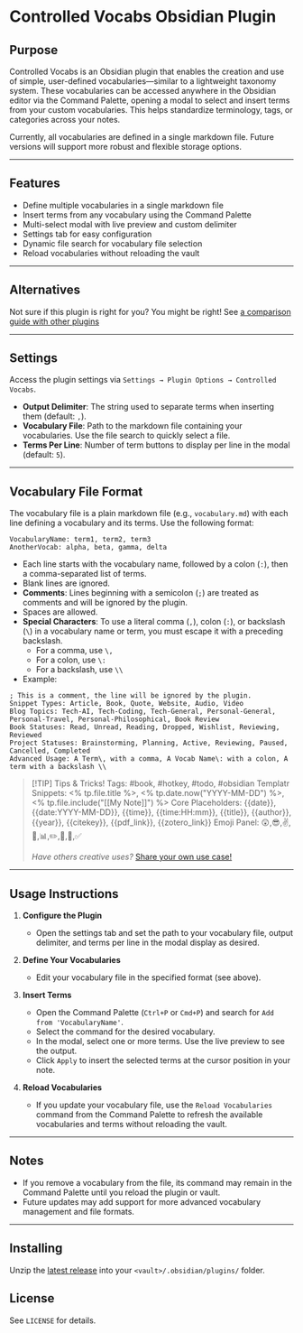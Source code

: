 # Controlled Vocabs Obsidian Plugin

## Purpose

Controlled Vocabs is an Obsidian plugin that enables the creation and use of simple, user-defined vocabularies—similar to a lightweight taxonomy system. These vocabularies can be accessed anywhere in the Obsidian editor via the Command Palette, opening a modal to select and insert terms from your custom vocabularies. This helps standardize terminology, tags, or categories across your notes.

Currently, all vocabularies are defined in a single markdown file. Future versions will support more robust and flexible storage options.

---

## Features

- Define multiple vocabularies in a single markdown file
- Insert terms from any vocabulary using the Command Palette
- Multi-select modal with live preview and custom delimiter
- Settings tab for easy configuration
- Dynamic file search for vocabulary file selection
- Reload vocabularies without reloading the vault

---

## Alternatives

Not sure if this plugin is right for you?  You might be right!
See [a comparison guide with other plugins](ControlledVocabs_Comparison_For_Users.md)

---

## Settings

Access the plugin settings via `Settings → Plugin Options → Controlled Vocabs`.

- **Output Delimiter**: The string used to separate terms when inserting them (default: `,`).
- **Vocabulary File**: Path to the markdown file containing your vocabularies. Use the file search to quickly select a file.
- **Terms Per Line**: Number of term buttons to display per line in the modal (default: `5`).

---

## Vocabulary File Format

The vocabulary file is a plain markdown file (e.g., `vocabulary.md`) with each line defining a vocabulary and its terms. Use the following format:

```
VocabularyName: term1, term2, term3
AnotherVocab: alpha, beta, gamma, delta
```

- Each line starts with the vocabulary name, followed by a colon (`:`), then a comma-separated list of terms.
- Blank lines are ignored.
- **Comments**: Lines beginning with a semicolon (`;`) are treated as comments and will be ignored by the plugin.
- Spaces are allowed.
- **Special Characters**: To use a literal comma (`,`), colon (`:`), or backslash (`\`) in a vocabulary name or term, you must escape it with a preceding backslash.
  - For a comma, use `\,`
  - For a colon, use `\:`
  - For a backslash, use `\\`
- Example:

```
; This is a comment, the line will be ignored by the plugin.
Snippet Types: Article, Book, Quote, Website, Audio, Video
Blog Topics: Tech-AI, Tech-Coding, Tech-General, Personal-General, Personal-Travel, Personal-Philosophical, Book Review
Book Statuses: Read, Unread, Reading, Dropped, Wishlist, Reviewing, Reviewed
Project Statuses: Brainstorming, Planning, Active, Reviewing, Paused, Cancelled, Completed
Advanced Usage: A Term\, with a comma, A Vocab Name\: with a colon, A term with a backslash \\
```


> [!TIP] Tips & Tricks!
> Tags: #book, #hotkey, #todo, #obsidian
> Templatr Snippets: <% tp.file.title %>, <% tp.date.now("YYYY-MM-DD") %>, <% tp.file.include("[[My Note]]") %>
> Core Placeholders: {{date}}, {{date:YYYY-MM-DD}}, {{time}}, {{time:HH:mm}}, {{title}}, {{author}}, {{year}}, {{citekey}}, {{pdf_link}}, {{zotero_link}} 
> Emoji Panel: 😲,😎,✌️,📅,📊,✏️,📌,📍,✅
> 
> *Have others creative uses?*  [Share your own use case!](https://github.com/wdsmith-lab/obsidian-controlled-vocabs/discussions/categories/show-and-tell)


---

## Usage Instructions

1. **Configure the Plugin**
   - Open the settings tab and set the path to your vocabulary file, output delimiter, and terms per line in the modal display as desired.

2. **Define Your Vocabularies**
   - Edit your vocabulary file in the specified format (see above).

3. **Insert Terms**
   - Open the Command Palette (`Ctrl+P` or `Cmd+P`) and search for `Add from 'VocabularyName'`.
   - Select the command for the desired vocabulary.
   - In the modal, select one or more terms. Use the live preview to see the output.
   - Click `Apply` to insert the selected terms at the cursor position in your note.

4. **Reload Vocabularies**
   - If you update your vocabulary file, use the `Reload Vocabularies` command from the Command Palette to refresh the available vocabularies and terms without reloading the vault.

---

## Notes

- If you remove a vocabulary from the file, its command may remain in the Command Palette until you reload the plugin or vault.
- Future updates may add support for more advanced vocabulary management and file formats.

---

## Installing
Unzip the [latest release](https://github.com/wdsmith-lab/obsidian-controlled-vocabs/releases/latest) into your `<vault>/.obsidian/plugins/` folder.

## License

See `LICENSE` for details.

